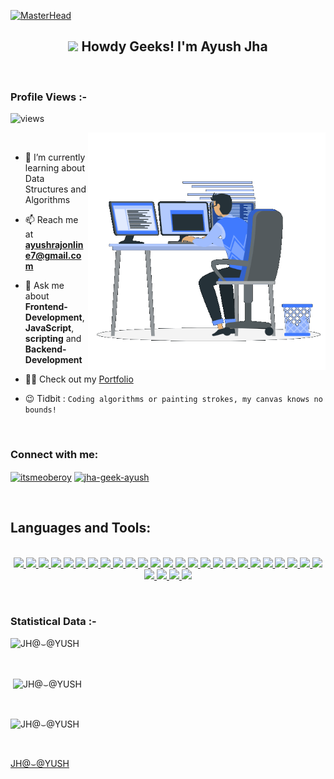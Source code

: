 [![MasterHead](https://user-images.githubusercontent.com/74038190/240304586-d48893bd-0757-481c-8d7e-ba3e163feae7.png)](https://codegrills.in)
<h2 align="center"><img src="https://media.giphy.com/media/hvRJCLFzcasrR4ia7z/giphy.gif" width="40"> Howdy Geeks! I'm Ayush Jha</h2>

<br>

<p align="right"> <h3>Profile Views :-</h3> <img src="https://komarev.com/ghpvc/?username=jha-geek-ayush&label=Profile%20views&color=0e75b6&style=flat"
    alt="views" /> 
  </p>
<p><img align="right" src="https://github.com/JHA-geek-AYUSH/jha-geek-ayush/blob/main/animcode.gif" width="380px" alt="JH@⌣@YUSH" /></p>
<br>


- 🌱 I’m currently learning about Data Structures and Algorithms

- 📫 Reach me at **ayushrajonline7@gmail.com**

- 💬 Ask me about **Frontend-Development**, **JavaScript**, **scripting** and **Backend-Development**

- 👨‍💻 Check out my [Portfolio](https://jhaayush.netlify.app)

- 😉 Tidbit  :  ```Coding algorithms or painting strokes, my canvas knows no bounds!```

<br>

<h3 align="left">Connect with me:</h3>
<p align="left">
<a href="https://instagram.com/itsmeoberoy" target="blank"><img align="center"
      src="https://skillicons.dev/icons?i=instagram"
      alt="itsmeoberoy" height="35" width="35" /></a>
<a href="https://www.hackerrank.com/ayushrajonline7" target="blank">
      <img align="center" src="https://img.icons8.com/external-tal-revivo-color-tal-revivo/96/000000/external-hackerrank-is-a-technology-company-that-focuses-on-competitive-programming-logo-color-tal-revivo.png" alt="jha-geek-ayush" height="35" width="35" 
      alt="ayushrajonline7" /></a>
</p>

<br>

## Languages and Tools:
<p align="center">
  <a href="">
  <br>
    <a href="https://developer.mozilla.org/en-US/docs/Web/HTML"> <img src="https://skillicons.dev/icons?i=html" /> </a>  
    <a href="https://developer.mozilla.org/en-US/docs/Web/CSS"> <img src="https://skillicons.dev/icons?i=css" /> </a>  
    <a href="https://getbootstrap.com/"> <img src="https://skillicons.dev/icons?i=bootstrap" /> </a>  
    <a href="https://tailwindcss.com/"> <img src="https://skillicons.dev/icons?i=tailwind" /> </a>  
    <a href="https://developer.mozilla.org/en-US/docs/Web/JavaScript"> <img src="https://skillicons.dev/icons?i=javascript" /> </a>  
    <a href="https://www.typescriptlang.org/"> <img src="https://skillicons.dev/icons?i=typescript" /> </a>  
    <a href="https://www.java.com/en/"> <img src="https://skillicons.dev/icons?i=java" /> </a>  
    <a href="https://kotlinlang.org/"> <img src="https://skillicons.dev/icons?i=kotlin" /> </a>  
    <a href="https://devdocs.io/c/"> <img src="https://skillicons.dev/icons?i=c" /> </a>  
    <a href="https://dart.dev/"> <img src="https://skillicons.dev/icons?i=dart" /> </a>  
    <a href="https://docs.djangoproject.com/en/4.2/"> <img src="https://skillicons.dev/icons?i=django" /> </a>  
    <a href="https://flutter.dev/"> <img src="https://skillicons.dev/icons?i=flutter" /> </a>  
    <a href="https://www.figma.com/"> <img src="https://skillicons.dev/icons?i=figma" /> </a>  
    <a href="https://github.com/"> <img src="https://skillicons.dev/icons?i=git" /> </a>  
    <a href="https://www.mongodb.com/"> <img src="https://skillicons.dev/icons?i=mongodb" /> </a>  
    <a href="https://nodejs.org/en"> <img src="https://skillicons.dev/icons?i=nodejs" /> </a>  
    <a href="https://expressjs.com/"> <img src="https://skillicons.dev/icons?i=express" /> </a>  
    <a href="https://doc.qt.io/"> <img src="https://skillicons.dev/icons?i=qt" /> </a>  
    <a href="https://www.python.org/"> <img src="https://skillicons.dev/icons?i=python" /> </a>  
    <a href="https://react.dev/"> <img src="https://skillicons.dev/icons?i=react" /> </a> 
    <a href="https://sass-lang.com/"> <img src="https://skillicons.dev/icons?i=sass" /> </a>  
    <a href="https://www.selenium.dev/"> <img src="https://skillicons.dev/icons?i=selenium" /> </a>  
    <a href="https://replit.com/"> <img src="https://skillicons.dev/icons?i=replit" /> </a>  
    <a href="https://developer.android.com/studio"> <img src="https://skillicons.dev/icons?i=androidstudio" /> </a>  
     <a href="https://www.linux.org/"> <img src="https://skillicons.dev/icons?i=linux" /> </a>  
     <a href="https://www.vim.org/"> <img src="https://skillicons.dev/icons?i=vim" /> </a>  
     <a href="https://helpx.adobe.com/in/illustrator/user-guide.html"> <img src="https://skillicons.dev/icons?i=ai" /> </a>  
     <a href="https://helpx.adobe.com/in/xd/user-guide.html"> <img src="https://skillicons.dev/icons?i=xd" /> </a>  
     <a href="https://helpx.adobe.com/premiere-pro/user-guide.html"> <img src="https://skillicons.dev/icons?i=pr" /> </a>
  </a>
</p>

<br>

<h3>Statistical Data :-</h3>
<p><img align="center"
    src="https://github-readme-stats.vercel.app/api/top-langs?username=jha-geek-ayush&show_icons=true&locale=en&bg_color=0d1117&text_color=ffffff&layout=compact"
    alt="JH@⌣@YUSH" 
    bg_color=#808080/></p>
<br>

<p>&nbsp;<img align="center" src="https://github-readme-stats.vercel.app/api?username=jha-geek-ayush&show_icons=true&locale=en&bg_color=0d1117&text_color=ffffff&repo=convoychat"
    alt="JH@⌣@YUSH" /></p>

<br>

<p><img align="center" src="https://github-readme-streak-stats.herokuapp.com/?user=jha-geek-ayush&theme=dark&background=0d1117&date_format=M%20j%5B%2C%20Y%5D" alt="JH@⌣@YUSH" /></p>
      
<p align="left"> <a href="https://twitter.com/" target="blank"><img
      src="https://img.shields.io/twitter/follow/?logo=twitter&style=for-the-badge" alt="" /></a> </p>

[JH@⌣@YUSH](https://github.com/jha-geek-ayush)
